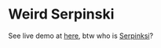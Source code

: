 # Weird Serpinski

See live demo at [here](http://hspencer.github.io/weirdSerpinski), btw who is [Serpinksi](https://en.wikipedia.org/wiki/Wac%C5%82aw_Sierpi%C5%84ski)?
